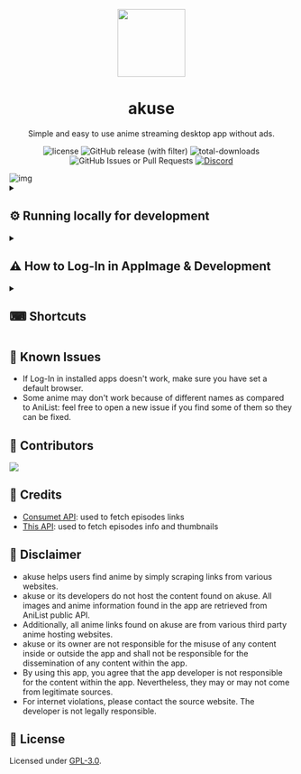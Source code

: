 <p align="center">
    <img width="120px" src="https://github.com/akuse-app/akuse/blob/react-port/assets/icon.png"/>
    <h1 align="center">akuse</h1>
</p>

<p align="center">Simple and easy to use anime streaming desktop app without ads.</p>

<p align="center">
    <img alt="license" src="https://img.shields.io/github/license/aleganza/akuse"> 
    <img alt="GitHub release (with filter)" src="https://img.shields.io/github/v/release/akuse-app/akuse">
    <img alt="total-downloads" src="https://img.shields.io/github/downloads/aleganza/akuse/total">
    <img alt="GitHub Issues or Pull Requests" src="https://img.shields.io/github/issues/aleganza/akuse?color=red">
    <a href="https://discord.gg/f3wdnqSNX5">
        <img alt="Discord" src="https://img.shields.io/discord/1163970236224118796?label=discord&color=%235567E3">
    </a>
</p>

<img title="img" alt="img" src="https://i.imgur.com/jk5Q8rc.png">

<details>
  <summary><h2>⚙️ Running locally for development</h2></summary>


  Start cloning akuse:

  ```
  git clone https://github.com/akuse-app/akuse.git
  ```
  
  Next, go to [this link](https://anilist.co/settings/developer) and create a new AniList API Client.
  As Redirect Uri, you can insert `akuse://index,https://anilist.co/api/v2/oauth/pin` (these are two space seprated uri) and it should work.
  Now go inside the src/modules folder and create a clientData.ts file with a structure like this:
  
  ```bash
  import { ClientData } from "../types/types";
  
  export const clientData: ClientData = {
    clientId: ,
    redirectUri: "",
    clientSecret: "",
  };
  ```
  
  Fill it with the data retrieved from the creation of your AniList API Client.
  
  ```bash
  # Example:
  import { ClientData } from "../types/types";
  
  export const clientData: ClientData = {
    clientId: 12345,
    redirectUri: 'akuse://index',
    clientSecret: 'iA04TKLO3k3LaVWhxucJwck0glR6uhiv',
  };
  ```
  
  Next, install its dependencies (make sure npm is installed on your machine):
  
  ```
  npm install
  ```
  
  To start, run:
  
  ```
  npm start
  ```
</details>
<details>
  <summary><h2>⚠ How to Log-In in AppImage & Development</h2></summary>
  

  In AppImage and in a Development environment, the Log-In redirect doesn't work since the app is not packed/installed. If you need to work with an authenticated instance, follow these steps:
  1. open the app using one of the method e.g.
  
      ```
      npm start
      ```
        or
      ```
      ./path/to/app.AppImage
      ```
      
  2. Now click on the login button and authenticate in the browser. Next, copy the code you are given, go back to akuse and click the navbar element with a laptop icon. Here you can paste your code.
  
  3. Finally, paste your code and push the button. If the code you entered is correct, you are now Logged-in, othwerise repeat these steps and see what has gone wrong.
  
  **NOTE:** This is not needed in Installed App.
</details>
<details>
  <summary><h2>⌨ Shortcuts</h2></summary>


  - Pages
    - F1: go to Discover page
    - F2: go to Library page
    - F3: go to Search page
  - Video player
    - Space: play/pause video
    - Left arrow: fast rewind (5s)
    - Right arrow: fast forward (5s)
    - Upper arrow: increase volume
    - Lower arrow: decrease volume
    - F11: fullscreen toggler
    - F: fullscreen toggler
    - M: mute/unmute video
    - P: play previous episode
    - N: play next episode
</details>

## 🐛 Known Issues

- If Log-In in installed apps doesn't work, make sure you have set a default browser.
- Some anime may don't work because of different names as compared to AniList: feel free to open a new issue if you find some of them so they can be fixed.

## 🌟 Contributors

[![](https://contrib.rocks/image?repo=akuse-app/akuse)](https://github.com/akuse-app/akuse/graphs/contributors)

## 🙌 Credits

- [Consumet API](https://github.com/consumet/consumet.ts): used to fetch episodes links
- [This API](https://api.ani.zip/mappings?anilist_id=21): used to fetch episodes info and thumbnails

## 📢 Disclaimer

- akuse helps users find anime by simply scraping links from various websites.
- akuse or its developers do not host the content found on akuse. All images and anime information found in the app are retrieved from AniList public API.
- Additionally, all anime links found on akuse are from various third party anime hosting websites.
- akuse or its owner are not responsible for the misuse of any content inside or outside the app and shall not be responsible for the dissemination of any content within the app.
- By using this app, you agree that the app developer is not responsible for the content within the app. Nevertheless, they may or may not come from legitimate sources.
- For internet violations, please contact the source website. The developer is not legally responsible.

## 📜 License

Licensed under [GPL-3.0](https://www.gnu.org/licenses/gpl-3.0.html#license-text).
